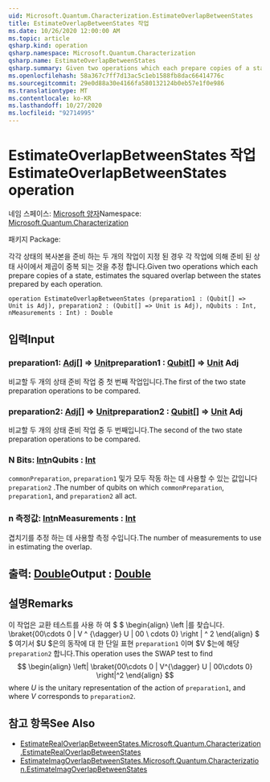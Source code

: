 ```yaml
---
uid: Microsoft.Quantum.Characterization.EstimateOverlapBetweenStates
title: EstimateOverlapBetweenStates 작업
ms.date: 10/26/2020 12:00:00 AM
ms.topic: article
qsharp.kind: operation
qsharp.namespace: Microsoft.Quantum.Characterization
qsharp.name: EstimateOverlapBetweenStates
qsharp.summary: Given two operations which each prepare copies of a state, estimates the squared overlap between the states prepared by each operation.
ms.openlocfilehash: 58a367c7ff7d13ac5c1eb1588fb8dac66414776c
ms.sourcegitcommit: 29e0d88a30e4166fa580132124b0eb57e1f0e986
ms.translationtype: MT
ms.contentlocale: ko-KR
ms.lasthandoff: 10/27/2020
ms.locfileid: "92714995"
---
```

# <a name="estimateoverlapbetweenstates-operation"></a><span data-ttu-id="4c3ab-102">EstimateOverlapBetweenStates 작업</span><span class="sxs-lookup"><span data-stu-id="4c3ab-102">EstimateOverlapBetweenStates operation</span></span>

<span data-ttu-id="4c3ab-103">네임 스페이스: [Microsoft 양자](xref:Microsoft.Quantum.Characterization)</span><span class="sxs-lookup"><span data-stu-id="4c3ab-103">Namespace: [Microsoft.Quantum.Characterization](xref:Microsoft.Quantum.Characterization)</span></span>

<span data-ttu-id="4c3ab-104">패키지 [](https://nuget.org/packages/)</span><span class="sxs-lookup"><span data-stu-id="4c3ab-104">Package: [](https://nuget.org/packages/)</span></span>


<span data-ttu-id="4c3ab-105">각각 상태의 복사본을 준비 하는 두 개의 작업이 지정 된 경우 각 작업에 의해 준비 된 상태 사이에서 제곱이 중복 되는 것을 추정 합니다.</span><span class="sxs-lookup"><span data-stu-id="4c3ab-105">Given two operations which each prepare copies of a state, estimates the squared overlap between the states prepared by each operation.</span></span>

```qsharp
operation EstimateOverlapBetweenStates (preparation1 : (Qubit[] => Unit is Adj), preparation2 : (Qubit[] => Unit is Adj), nQubits : Int, nMeasurements : Int) : Double
```


## <a name="input"></a><span data-ttu-id="4c3ab-106">입력</span><span class="sxs-lookup"><span data-stu-id="4c3ab-106">Input</span></span>

### <a name="preparation1--qubit--unit-adj"></a><span data-ttu-id="4c3ab-107">preparation1: [Adj](xref:microsoft.quantum.lang-ref.qubit)[] => [Unit](xref:microsoft.quantum.lang-ref.unit)</span><span class="sxs-lookup"><span data-stu-id="4c3ab-107">preparation1 : [Qubit](xref:microsoft.quantum.lang-ref.qubit)[] => [Unit](xref:microsoft.quantum.lang-ref.unit) Adj</span></span>

<span data-ttu-id="4c3ab-108">비교할 두 개의 상태 준비 작업 중 첫 번째 작업입니다.</span><span class="sxs-lookup"><span data-stu-id="4c3ab-108">The first of the two state preparation operations to be compared.</span></span>


### <a name="preparation2--qubit--unit-adj"></a><span data-ttu-id="4c3ab-109">preparation2: [Adj](xref:microsoft.quantum.lang-ref.qubit)[] => [Unit](xref:microsoft.quantum.lang-ref.unit)</span><span class="sxs-lookup"><span data-stu-id="4c3ab-109">preparation2 : [Qubit](xref:microsoft.quantum.lang-ref.qubit)[] => [Unit](xref:microsoft.quantum.lang-ref.unit) Adj</span></span>

<span data-ttu-id="4c3ab-110">비교할 두 개의 상태 준비 작업 중 두 번째입니다.</span><span class="sxs-lookup"><span data-stu-id="4c3ab-110">The second of the two state preparation operations to be compared.</span></span>


### <a name="nqubits--int"></a><span data-ttu-id="4c3ab-111">N Bits: [Int](xref:microsoft.quantum.lang-ref.int)</span><span class="sxs-lookup"><span data-stu-id="4c3ab-111">nQubits : [Int](xref:microsoft.quantum.lang-ref.int)</span></span>

<span data-ttu-id="4c3ab-112">`commonPreparation`, `preparation1` 및가 모두 작동 하는 데 사용할 수 있는 값입니다 `preparation2` .</span><span class="sxs-lookup"><span data-stu-id="4c3ab-112">The number of qubits on which `commonPreparation`, `preparation1`, and `preparation2` all act.</span></span>


### <a name="nmeasurements--int"></a><span data-ttu-id="4c3ab-113">n 측정값: [Int](xref:microsoft.quantum.lang-ref.int)</span><span class="sxs-lookup"><span data-stu-id="4c3ab-113">nMeasurements : [Int](xref:microsoft.quantum.lang-ref.int)</span></span>

<span data-ttu-id="4c3ab-114">겹치기를 추정 하는 데 사용할 측정 수입니다.</span><span class="sxs-lookup"><span data-stu-id="4c3ab-114">The number of measurements to use in estimating the overlap.</span></span>



## <a name="output--double"></a><span data-ttu-id="4c3ab-115">출력: [Double](xref:microsoft.quantum.lang-ref.double)</span><span class="sxs-lookup"><span data-stu-id="4c3ab-115">Output : [Double](xref:microsoft.quantum.lang-ref.double)</span></span>



## <a name="remarks"></a><span data-ttu-id="4c3ab-116">설명</span><span class="sxs-lookup"><span data-stu-id="4c3ab-116">Remarks</span></span>

<span data-ttu-id="4c3ab-117">이 작업은 교환 테스트를 사용 하 여 $ $ \begin{align} \left |를 찾습니다. \braket{00\cdots 0 | V ^ {\dagger} U | 00 \ cdots 0} \right | ^ 2 \end{align} $ $ 여기서 $U $은의 동작에 대 한 단일 표현 `preparation1` 이며 $V $는에 해당 `preparation2` 합니다.</span><span class="sxs-lookup"><span data-stu-id="4c3ab-117">This operation uses the SWAP test to find $$ \begin{align} \left| \braket{00\cdots 0 | V^{\dagger} U | 00\cdots 0} \right|^2 \end{align} $$ where $U$ is the unitary representation of the action of `preparation1`, and where $V$ corresponds to `preparation2`.</span></span>

## <a name="see-also"></a><span data-ttu-id="4c3ab-118">참고 항목</span><span class="sxs-lookup"><span data-stu-id="4c3ab-118">See Also</span></span>

- [<span data-ttu-id="4c3ab-119">EstimateRealOverlapBetweenStates.</span><span class="sxs-lookup"><span data-stu-id="4c3ab-119">Microsoft.Quantum.Characterization.EstimateRealOverlapBetweenStates</span></span>](xref:Microsoft.Quantum.Characterization.EstimateRealOverlapBetweenStates)
- [<span data-ttu-id="4c3ab-120">EstimateImagOverlapBetweenStates.</span><span class="sxs-lookup"><span data-stu-id="4c3ab-120">Microsoft.Quantum.Characterization.EstimateImagOverlapBetweenStates</span></span>](xref:Microsoft.Quantum.Characterization.EstimateImagOverlapBetweenStates)